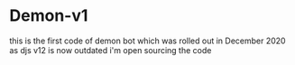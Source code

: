 # Demon-v1
this is the first code of demon bot which was rolled out in December 2020
as djs v12 is now outdated i'm open sourcing the code
